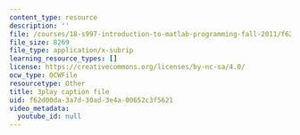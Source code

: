 ```yaml
---
content_type: resource
description: ''
file: /courses/18-s997-introduction-to-matlab-programming-fall-2011/f62d00da3a7d30ad3e4a00652c3f5621_WpAXzSJJqW4.srt
file_size: 8269
file_type: application/x-subrip
learning_resource_types: []
license: https://creativecommons.org/licenses/by-nc-sa/4.0/
ocw_type: OCWFile
resourcetype: Other
title: 3play caption file
uid: f62d00da-3a7d-30ad-3e4a-00652c3f5621
video_metadata:
  youtube_id: null
---
```

